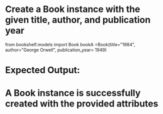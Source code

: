 
# Create a Book instance with the given title, author, and publication year
from bookshelf.models import Book
 bookA =Book(title="1984", author="George Orwell", publication_year= 1949)
# Expected Output:
# A Book instance is successfully created with the provided attributes
